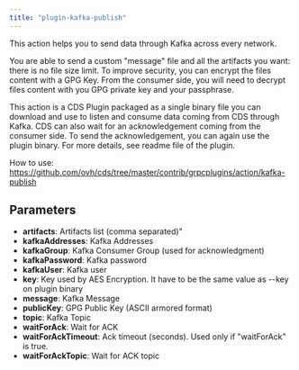 ```yaml
---
title: "plugin-kafka-publish"
---
```


This action helps you to send data through Kafka across every network.

You are able to send a custom "message" file and all the artifacts you want: there is no file size limit. To improve security, you can encrypt the files content with a GPG Key. From the consumer side, you will need to decrypt files content with you GPG private key and your passphrase.

This action is a CDS Plugin packaged as a single binary file you can download and use to listen and consume data coming from CDS through Kafka. CDS can also wait for an acknowledgement coming from the consumer side. To send the acknowledgement, you can again use the plugin binary. For more details, see readme file of the plugin.

How to use: https://github.com/ovh/cds/tree/master/contrib/grpcplugins/action/kafka-publish


## Parameters

* **artifacts**: Artifacts list (comma separated)"
* **kafkaAddresses**: Kafka Addresses
* **kafkaGroup**: Kafka Consumer Group (used for acknowledgment)
* **kafkaPassword**: Kafka password
* **kafkaUser**: Kafka user
* **key**: Key used by AES Encryption. It have to be the same value as --key on plugin binary
* **message**: Kafka Message
* **publicKey**: GPG Public Key (ASCII armored format)
* **topic**: Kafka Topic
* **waitForAck**: Wait for ACK
* **waitForAckTimeout**: Ack timeout (seconds). Used only if "waitForAck" is true.
* **waitForAckTopic**: Wait for ACK topic



